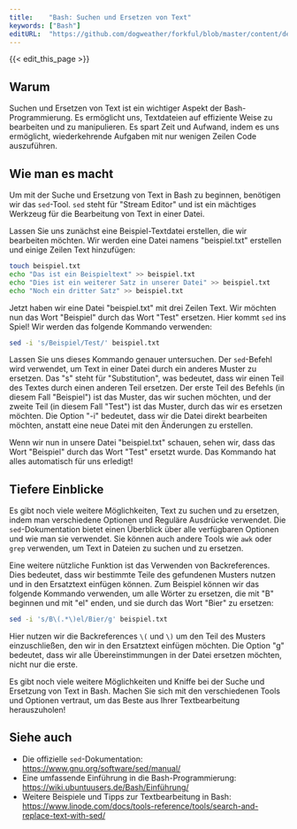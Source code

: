 ```yaml
---
title:    "Bash: Suchen und Ersetzen von Text"
keywords: ["Bash"]
editURL:  "https://github.com/dogweather/forkful/blob/master/content/de/bash/searching-and-replacing-text.md"
---
```


{{< edit_this_page >}}

## Warum

Suchen und Ersetzen von Text ist ein wichtiger Aspekt der Bash-Programmierung. Es ermöglicht uns, Textdateien auf effiziente Weise zu bearbeiten und zu manipulieren. Es spart Zeit und Aufwand, indem es uns ermöglicht, wiederkehrende Aufgaben mit nur wenigen Zeilen Code auszuführen.

## Wie man es macht

Um mit der Suche und Ersetzung von Text in Bash zu beginnen, benötigen wir das `sed`-Tool. `sed` steht für "Stream Editor" und ist ein mächtiges Werkzeug für die Bearbeitung von Text in einer Datei.

Lassen Sie uns zunächst eine Beispiel-Textdatei erstellen, die wir bearbeiten möchten. Wir werden eine Datei namens "beispiel.txt" erstellen und einige Zeilen Text hinzufügen:

```Bash
touch beispiel.txt
echo "Das ist ein Beispieltext" >> beispiel.txt
echo "Dies ist ein weiterer Satz in unserer Datei" >> beispiel.txt
echo "Noch ein dritter Satz" >> beispiel.txt
```

Jetzt haben wir eine Datei "beispiel.txt" mit drei Zeilen Text. Wir möchten nun das Wort "Beispiel" durch das Wort "Test" ersetzen. Hier kommt `sed` ins Spiel! Wir werden das folgende Kommando verwenden:

```Bash
sed -i 's/Beispiel/Test/' beispiel.txt
```

Lassen Sie uns dieses Kommando genauer untersuchen. Der `sed`-Befehl wird verwendet, um Text in einer Datei durch ein anderes Muster zu ersetzen. Das "s" steht für "Substitution", was bedeutet, dass wir einen Teil des Textes durch einen anderen Teil ersetzen. Der erste Teil des Befehls (in diesem Fall "Beispiel") ist das Muster, das wir suchen möchten, und der zweite Teil (in diesem Fall "Test") ist das Muster, durch das wir es ersetzen möchten. Die Option "-i" bedeutet, dass wir die Datei direkt bearbeiten möchten, anstatt eine neue Datei mit den Änderungen zu erstellen.

Wenn wir nun in unsere Datei "beispiel.txt" schauen, sehen wir, dass das Wort "Beispiel" durch das Wort "Test" ersetzt wurde. Das Kommando hat alles automatisch für uns erledigt!

## Tiefere Einblicke

Es gibt noch viele weitere Möglichkeiten, Text zu suchen und zu ersetzen, indem man verschiedene Optionen und Reguläre Ausdrücke verwendet. Die `sed`-Dokumentation bietet einen Überblick über alle verfügbaren Optionen und wie man sie verwendet. Sie können auch andere Tools wie `awk` oder `grep` verwenden, um Text in Dateien zu suchen und zu ersetzen.

Eine weitere nützliche Funktion ist das Verwenden von Backreferences. Dies bedeutet, dass wir bestimmte Teile des gefundenen Musters nutzen und in den Ersatztext einfügen können. Zum Beispiel können wir das folgende Kommando verwenden, um alle Wörter zu ersetzen, die mit "B" beginnen und mit "el" enden, und sie durch das Wort "Bier" zu ersetzen:

```Bash
sed -i 's/B\(.*\)el/Bier/g' beispiel.txt
```

Hier nutzen wir die Backreferences `\(` und `\)` um den Teil des Musters einzuschließen, den wir in den Ersatztext einfügen möchten. Die Option "g" bedeutet, dass wir alle Übereinstimmungen in der Datei ersetzen möchten, nicht nur die erste.

Es gibt noch viele weitere Möglichkeiten und Kniffe bei der Suche und Ersetzung von Text in Bash. Machen Sie sich mit den verschiedenen Tools und Optionen vertraut, um das Beste aus Ihrer Textbearbeitung herauszuholen!

## Siehe auch

- Die offizielle `sed`-Dokumentation: https://www.gnu.org/software/sed/manual/
- Eine umfassende Einführung in die Bash-Programmierung: https://wiki.ubuntuusers.de/Bash/Einführung/
- Weitere Beispiele und Tipps zur Textbearbeitung in Bash: https://www.linode.com/docs/tools-reference/tools/search-and-replace-text-with-sed/